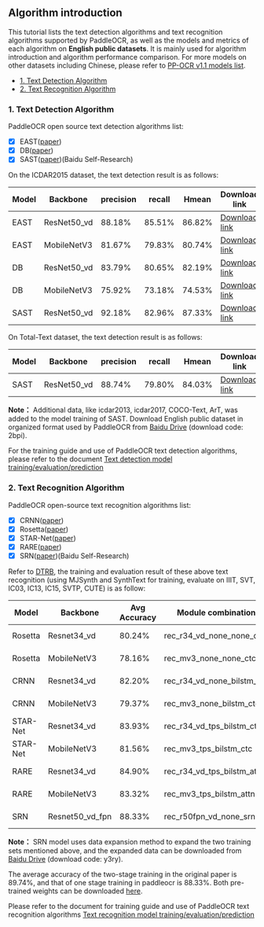 <a name="Algorithm_introduction"></a>
## Algorithm introduction

This tutorial lists the text detection algorithms and text recognition algorithms supported by PaddleOCR, as well as the models and metrics of each algorithm on **English public datasets**. It is mainly used for algorithm introduction and algorithm performance comparison. For more models on other datasets including Chinese, please refer to [PP-OCR v1.1 models list](./models_list_en.md).


- [1. Text Detection Algorithm](#TEXTDETECTIONALGORITHM)
- [2. Text Recognition Algorithm](#TEXTRECOGNITIONALGORITHM)

<a name="TEXTDETECTIONALGORITHM"></a>
### 1. Text Detection Algorithm

PaddleOCR open source text detection algorithms list:
- [x]  EAST([paper](https://arxiv.org/abs/1704.03155))
- [x]  DB([paper](https://arxiv.org/abs/1911.08947))
- [x]  SAST([paper](https://arxiv.org/abs/1908.05498))(Baidu Self-Research)

On the ICDAR2015 dataset, the text detection result is as follows:

|Model|Backbone|precision|recall|Hmean|Download link|
|-|-|-|-|-|-|
|EAST|ResNet50_vd|88.18%|85.51%|86.82%|[Download link](https://paddleocr.bj.bcebos.com/det_r50_vd_east.tar)|
|EAST|MobileNetV3|81.67%|79.83%|80.74%|[Download link](https://paddleocr.bj.bcebos.com/det_mv3_east.tar)|
|DB|ResNet50_vd|83.79%|80.65%|82.19%|[Download link](https://paddleocr.bj.bcebos.com/det_r50_vd_db.tar)|
|DB|MobileNetV3|75.92%|73.18%|74.53%|[Download link](https://paddleocr.bj.bcebos.com/det_mv3_db.tar)|
|SAST|ResNet50_vd|92.18%|82.96%|87.33%|[Download link](https://paddleocr.bj.bcebos.com/SAST/sast_r50_vd_icdar2015.tar)|

On Total-Text dataset, the text detection result is as follows:

|Model|Backbone|precision|recall|Hmean|Download link|
|-|-|-|-|-|-|
|SAST|ResNet50_vd|88.74%|79.80%|84.03%|[Download link](https://paddleocr.bj.bcebos.com/SAST/sast_r50_vd_total_text.tar)|

**Note：** Additional data, like icdar2013, icdar2017, COCO-Text, ArT, was added to the model training of SAST. Download English public dataset in organized format used by PaddleOCR from [Baidu Drive](https://pan.baidu.com/s/12cPnZcVuV1zn5DOd4mqjVw) (download code: 2bpi).

For the training guide and use of PaddleOCR text detection algorithms, please refer to the document [Text detection model training/evaluation/prediction](./detection_en.md)

<a name="TEXTRECOGNITIONALGORITHM"></a>
### 2. Text Recognition Algorithm

PaddleOCR open-source text recognition algorithms list:
- [x]  CRNN([paper](https://arxiv.org/abs/1507.05717))
- [x]  Rosetta([paper](https://arxiv.org/abs/1910.05085))
- [x]  STAR-Net([paper](http://www.bmva.org/bmvc/2016/papers/paper043/index.html))
- [x]  RARE([paper](https://arxiv.org/abs/1603.03915v1))
- [x]  SRN([paper](https://arxiv.org/abs/2003.12294))(Baidu Self-Research)

Refer to [DTRB](https://arxiv.org/abs/1904.01906), the training and evaluation result of these above text recognition (using MJSynth and SynthText for training, evaluate on IIIT, SVT, IC03, IC13, IC15, SVTP, CUTE) is as follow:

|Model|Backbone|Avg Accuracy|Module combination|Download link|
|-|-|-|-|-|
|Rosetta|Resnet34_vd|80.24%|rec_r34_vd_none_none_ctc|[Download link](https://paddleocr.bj.bcebos.com/rec_r34_vd_none_none_ctc.tar)|
|Rosetta|MobileNetV3|78.16%|rec_mv3_none_none_ctc|[Download link](https://paddleocr.bj.bcebos.com/rec_mv3_none_none_ctc.tar)|
|CRNN|Resnet34_vd|82.20%|rec_r34_vd_none_bilstm_ctc|[Download link](https://paddleocr.bj.bcebos.com/rec_r34_vd_none_bilstm_ctc.tar)|
|CRNN|MobileNetV3|79.37%|rec_mv3_none_bilstm_ctc|[Download link](https://paddleocr.bj.bcebos.com/rec_mv3_none_bilstm_ctc.tar)|
|STAR-Net|Resnet34_vd|83.93%|rec_r34_vd_tps_bilstm_ctc|[Download link](https://paddleocr.bj.bcebos.com/rec_r34_vd_tps_bilstm_ctc.tar)|
|STAR-Net|MobileNetV3|81.56%|rec_mv3_tps_bilstm_ctc|[Download link](https://paddleocr.bj.bcebos.com/rec_mv3_tps_bilstm_ctc.tar)|
|RARE|Resnet34_vd|84.90%|rec_r34_vd_tps_bilstm_attn|[Download link](https://paddleocr.bj.bcebos.com/rec_r34_vd_tps_bilstm_attn.tar)|
|RARE|MobileNetV3|83.32%|rec_mv3_tps_bilstm_attn|[Download link](https://paddleocr.bj.bcebos.com/rec_mv3_tps_bilstm_attn.tar)|
|SRN|Resnet50_vd_fpn|88.33%|rec_r50fpn_vd_none_srn|[Download link](https://paddleocr.bj.bcebos.com/SRN/rec_r50fpn_vd_none_srn.tar)|

**Note：** SRN model uses data expansion method to expand the two training sets mentioned above, and the expanded data can be downloaded from [Baidu Drive](https://pan.baidu.com/s/1-HSZ-ZVdqBF2HaBZ5pRAKA) (download code: y3ry).

The average accuracy of the two-stage training in the original paper is 89.74%, and that of one stage training in paddleocr is 88.33%. Both pre-trained weights can be downloaded [here](https://paddleocr.bj.bcebos.com/SRN/rec_r50fpn_vd_none_srn.tar).

Please refer to the document for training guide and use of PaddleOCR text recognition algorithms [Text recognition model training/evaluation/prediction](./recognition_en.md)

